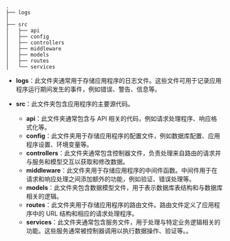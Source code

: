 ```
.
├── logs
│
├── src
│   ├── api
│   ├── config
│   ├── controllers
│   ├── middleware
│   ├── models
│   ├── routes
│   └── services

```
-   **logs**：此文件夹通常用于存储应用程序的日志文件。这些文件可用于记录应用程序运行期间发生的事件，例如错误、警告、信息等。

-   **src**：此文件夹包含应用程序的主要源代码。

    -   **api**：此文件夹通常包含与 API 相关的代码，例如请求处理程序、响应格式化等。
    -   **config**：此文件夹用于存储应用程序的配置文件，例如数据库配置、应用程序设置、环境变量等。
    -   **controllers**：此文件夹通常包含控制器文件，负责处理来自路由的请求并与服务和模型交互以获取和修改数据。
    -   **middleware**：此文件夹用于存储应用程序的中间件函数。中间件用于在请求和响应处理之间添加额外的功能，例如验证、错误处理等。
    -   **models**：此文件夹包含数据模型文件，用于表示数据库表结构和与数据库相关的逻辑。
    -   **routes**：此文件夹用于存储应用程序的路由文件。路由文件定义了应用程序中的 URL 结构和相应的请求处理程序。
    -   **services**：此文件夹通常包含服务文件，用于处理与特定业务逻辑相关的功能。这些服务通常被控制器调用以执行数据操作、验证等。。
    
